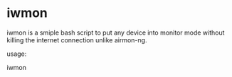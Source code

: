 # iwmon

iwmon is a smiple bash script to put any device into monitor mode without killing the internet connection unlike airmon-ng.

usage:

iwmon <device>
